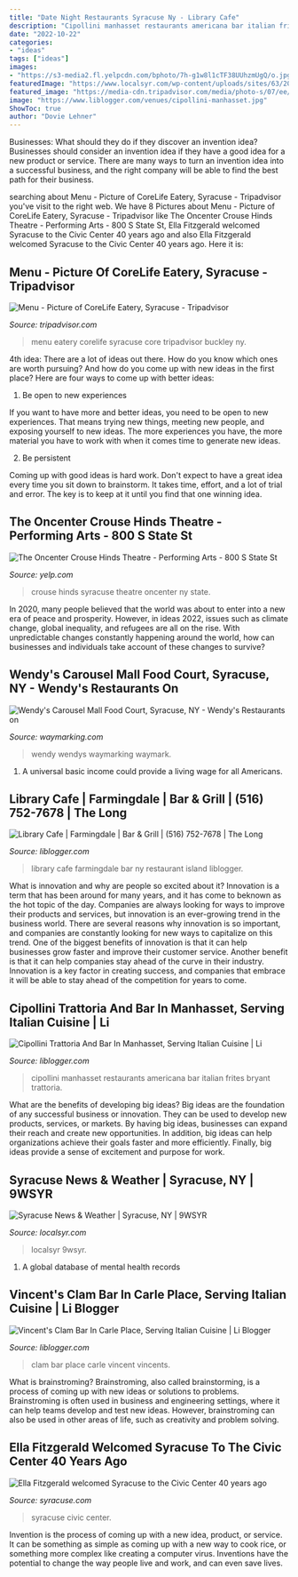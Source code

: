 ```yaml
---
title: "Date Night Restaurants Syracuse Ny - Library Cafe"
description: "Cipollini manhasset restaurants americana bar italian frites bryant trattoria"
date: "2022-10-22"
categories:
- "ideas"
tags: ["ideas"]
images:
- "https://s3-media2.fl.yelpcdn.com/bphoto/7h-g1w8l1cTF38UUhzmUgQ/o.jpg"
featuredImage: "https://www.localsyr.com/wp-content/uploads/sites/63/2020/04/Video_Still-75.jpg?w=1920&amp;h=1080&amp;crop=1"
featured_image: "https://media-cdn.tripadvisor.com/media/photo-s/07/ee/fa/97/core-greens-grains-bone.jpg"
image: "https://www.liblogger.com/venues/cipollini-manhasset.jpg"
ShowToc: true
author: "Dovie Lehner"
---
```



Businesses: What should they do if they discover an invention idea?
Businesses should consider an invention idea if they have a good idea for a new product or service. There are many ways to turn an invention idea into a successful business, and the right company will be able to find the best path for their business.

	

		
searching about Menu - Picture of CoreLife Eatery, Syracuse - Tripadvisor you've visit to the right web. We have 8 Pictures about Menu - Picture of CoreLife Eatery, Syracuse - Tripadvisor like The Oncenter Crouse Hinds Theatre - Performing Arts - 800 S State St, Ella Fitzgerald welcomed Syracuse to the Civic Center 40 years ago and also Ella Fitzgerald welcomed Syracuse to the Civic Center 40 years ago. Here it is:
		
    
## Menu - Picture Of CoreLife Eatery, Syracuse - Tripadvisor

<img loading=lazy src="https://media-cdn.tripadvisor.com/media/photo-s/07/ee/fa/97/core-greens-grains-bone.jpg" onerror="this.onerror=null;this.src='https://tse4.mm.bing.net/th?id=OIP.gi5OMu983seTNaRvC8_xygAAAA&amp;pid=15.1';" alt="Menu - Picture of CoreLife Eatery, Syracuse - Tripadvisor">

_Source: tripadvisor.com_

>menu eatery corelife syracuse core tripadvisor buckley ny. 

	

4th idea:
There are a lot of ideas out there. How do you know which ones are worth pursuing? And how do you come up with new ideas in the first place?
Here are four ways to come up with better ideas:

1. Be open to new experiences

If you want to have more and better ideas, you need to be open to new experiences. That means trying new things, meeting new people, and exposing yourself to new ideas. The more experiences you have, the more material you have to work with when it comes time to generate new ideas.

2. Be persistent

Coming up with good ideas is hard work. Don't expect to have a great idea every time you sit down to brainstorm. It takes time, effort, and a lot of trial and error. The key is to keep at it until you find that one winning idea.

    
## The Oncenter Crouse Hinds Theatre - Performing Arts - 800 S State St

<img loading=lazy src="https://s3-media2.fl.yelpcdn.com/bphoto/7h-g1w8l1cTF38UUhzmUgQ/o.jpg" onerror="this.onerror=null;this.src='https://tse2.mm.bing.net/th?id=OIP.LKNadry17XjDQaXe8699fwHaFj&amp;pid=15.1';" alt="The Oncenter Crouse Hinds Theatre - Performing Arts - 800 S State St">

_Source: yelp.com_

>crouse hinds syracuse theatre oncenter ny state. 

	

In 2020, many people believed that the world was about to enter into a new era of peace and prosperity. However, in ideas 2022, issues such as climate change, global inequality, and refugees are all on the rise. With unpredictable changes constantly happening around the world, how can businesses and individuals take account of these changes to survive?

    
## Wendy&#039;s Carousel Mall Food Court, Syracuse, NY - Wendy&#039;s Restaurants On

<img loading=lazy src="https://img.geocaching.com/waymarking/display/5382593f-ad4c-40e8-b515-083a96185f40.jpg" onerror="this.onerror=null;this.src='https://tse4.mm.bing.net/th?id=OIP.SC8iudYoSQcas7iZXcDSTwHaFj&amp;pid=15.1';" alt="Wendy&#039;s Carousel Mall Food Court, Syracuse, NY - Wendy&#039;s Restaurants on">

_Source: waymarking.com_

>wendy wendys waymarking waymark. 

	

1. A universal basic income could provide a living wage for all Americans.

    
## Library Cafe | Farmingdale | Bar &amp; Grill | (516) 752-7678 | The Long

<img loading=lazy src="http://www.liblogger.com/venues/library-cafe-farmingdale.jpg" onerror="this.onerror=null;this.src='https://tse2.mm.bing.net/th?id=OIP.dd2KIXQS2OqmeCif3fWOtwHaFa&amp;pid=15.1';" alt="Library Cafe | Farmingdale | Bar &amp; Grill | (516) 752-7678 | The Long">

_Source: liblogger.com_

>library cafe farmingdale bar ny restaurant island liblogger. 

	

What is innovation and why are people so excited about it?
Innovation is a term that has been around for many years, and it has come to beknown as the hot topic of the day. Companies are always looking for ways to improve their products and services, but innovation is an ever-growing trend in the business world. There are several reasons why innovation is so important, and companies are constantly looking for new ways to capitalize on this trend. One of the biggest benefits of innovation is that it can help businesses grow faster and improve their customer service. Another benefit is that it can help companies stay ahead of the curve in their industry. Innovation is a key factor in creating success, and companies that embrace it will be able to stay ahead of the competition for years to come.

    
## Cipollini Trattoria And Bar In Manhasset, Serving Italian Cuisine | Li

<img loading=lazy src="https://www.liblogger.com/venues/cipollini-manhasset.jpg" onerror="this.onerror=null;this.src='https://tse2.mm.bing.net/th?id=OIP.ehxhQnT_52cMV2TubqgZvwHaE_&amp;pid=15.1';" alt="Cipollini Trattoria And Bar In Manhasset, Serving Italian Cuisine | Li">

_Source: liblogger.com_

>cipollini manhasset restaurants americana bar italian frites bryant trattoria. 

	

What are the benefits of developing big ideas?
Big ideas are the foundation of any successful business or innovation. They can be used to develop new products, services, or markets. By having big ideas, businesses can expand their reach and create new opportunities. In addition, big ideas can help organizations achieve their goals faster and more efficiently. Finally, big ideas provide a sense of excitement and purpose for work.

    
## Syracuse News &amp; Weather | Syracuse, NY | 9WSYR

<img loading=lazy src="https://www.localsyr.com/wp-content/uploads/sites/63/2020/04/Video_Still-75.jpg?w=1920&amp;h=1080&amp;crop=1" onerror="this.onerror=null;this.src='https://tse3.mm.bing.net/th?id=OIP.mq8QL-C5M9X_x5rfxI3PJAHaEK&amp;pid=15.1';" alt="Syracuse News &amp; Weather | Syracuse, NY | 9WSYR">

_Source: localsyr.com_

>localsyr 9wsyr. 

	

1. A global database of mental health records 

    
## Vincent&#039;s Clam Bar In Carle Place, Serving Italian Cuisine | Li Blogger

<img loading=lazy src="https://www.liblogger.com/venues/vincent-s-clam-bar-carle-place-0.jpg" onerror="this.onerror=null;this.src='https://tse4.mm.bing.net/th?id=OIP.oRiEjzTLWwSdHHT-XCwkwQF2Cn&amp;pid=15.1';" alt="Vincent&#039;s Clam Bar In Carle Place, Serving Italian Cuisine | Li Blogger">

_Source: liblogger.com_

>clam bar place carle vincent vincents. 

	

What is brainstroming?
Brainstroming, also called brainstorming, is a process of coming up with new ideas or solutions to problems. Brainstroming is often used in business and engineering settings, where it can help teams develop and test new ideas. However, brainstroming can also be used in other areas of life, such as creativity and problem solving.

    
## Ella Fitzgerald Welcomed Syracuse To The Civic Center 40 Years Ago

<img loading=lazy src="https://www.syracuse.com/resizer/vssbNywgu-gUp70QTnnTv6FFIkM=/1280x0/smart/advancelocal-adapter-image-uploads.s3.amazonaws.com/image.syracuse.com/home/syr-media/width2048/img/vintage/photo/2016/01/14/1976-01-15-civic1jpg-f1f3ea13f27c91f7.jpg" onerror="this.onerror=null;this.src='https://tse3.mm.bing.net/th?id=OIP.558MD7fVFB-dMO91b4eMMgHaEc&amp;pid=15.1';" alt="Ella Fitzgerald welcomed Syracuse to the Civic Center 40 years ago">

_Source: syracuse.com_

>syracuse civic center. 

	

Invention is the process of coming up with a new idea, product, or service. It can be something as simple as coming up with a new way to cook rice, or something more complex like creating a computer virus. Inventions have the potential to change the way people live and work, and can even save lives.


